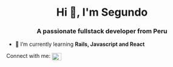 <h1 align="center">Hi 👋, I'm Segundo</h1>
<h3 align="center">A passionate fullstack developer from Peru</h3>

- 🌱 I’m currently learning **Rails, Javascript and React**

<p align="left">Connect with me: <a href="https://linkedin.com/in/segundorebaza/" target="blank"><img align="center" src="https://raw.githubusercontent.com/rahuldkjain/github-profile-readme-generator/master/src/images/icons/Social/linked-in-alt.svg" alt="https://www.linkedin.com/in/segundorebaza/" height="20" width="25" /></a>
</p>

